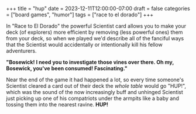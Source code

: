 +++
title = "hup"
date = 2023-12-11T12:00:00-07:00
draft = false
categories = ["board games", "humor"]
tags = ["race to el dorado"]
+++

In "Race to El Dorado" the powerful Scientist card allows you to make your deck (of explorers) more efficient by removing (less powerful ones) them from your deck, so when we played we'd describe all of the fanciful ways that the Scientist would accidentally or intentionally kill his fellow adventurers.

**"Bosewick! I need you to investigate those vines over there. Oh my, Bosewick, you've been consumed! Fascinating."**

Near the end of the game it had happened a lot, so every time someone's Scientist cleared a card out of their deck the _whole table_ would go "HUP!", which was the sound of the now increasingly buff and unhinged Scientist just picking up one of his compatriots under the armpits like a baby and tossing them into the nearest ravine. **HUP!**
